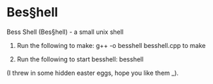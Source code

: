 # Bes§hell
Bess Shell (Bes§hell) - a small unix shell

1. Run the following to make:
g++ -o besshell besshell.cpp to make 

2. Run the following to start besshell:
besshell

(I threw in some hidden easter eggs, hope you like them _).

